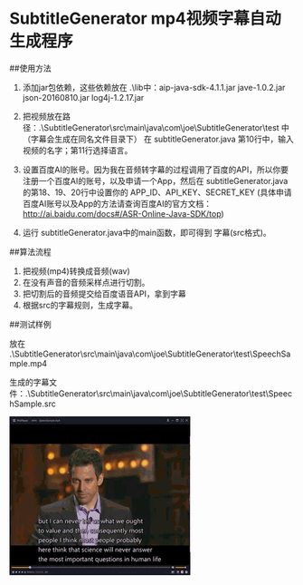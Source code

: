 # SubtitleGenerator mp4视频字幕自动生成程序



##使用方法

1. 添加jar包依赖，这些依赖放在 .\lib中：aip-java-sdk-4.1.1.jar   jave-1.0.2.jar  json-20160810.jar  log4j-1.2.17.jar

2. 把视频放在路径：.\SubtitleGenerator\src\main\java\com\joe\SubtitleGenerator\test 中（字幕会生成在同名文件目录下）
在 subtitleGenerator.java 第10行中，输入视频的名字；第11行选择语言。

3. 设置百度AI的账号。因为我在音频转字幕的过程调用了百度的API，所以你要注册一个百度AI的账号，以及申请一个App，然后在 subtitleGenerator.java的第18、19、20行中设置你的 APP_ID、API_KEY、SECRET_KEY
(具体申请百度AI账号以及App的方法请查询百度AI的官方文档：http://ai.baidu.com/docs#/ASR-Online-Java-SDK/top)

4. 运行 subtitleGenerator.java中的main函数，即可得到 字幕(src格式)。



##算法流程
1. 把视频(mp4)转换成音频(wav)
2. 在没有声音的音频采样点进行切割。
3. 把切割后的音频提交给百度语音API，拿到字幕
4. 根据src的字幕规则，生成字幕。


##测试样例

放在 .\SubtitleGenerator\src\main\java\com\joe\SubtitleGenerator\test\SpeechSample.mp4

生成的字幕文件：.\SubtitleGenerator\src\main\java\com\joe\SubtitleGenerator\test\SpeechSample.src

![](src/main/java/com/joe/SubtitleGenerator/test/demo.gif)

